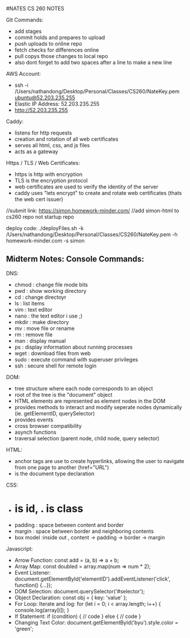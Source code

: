 #NATES CS 260 NOTES

Git Commands:
- add stages
- commit holds and prepares to upload
- push uploads to online repo
- fetch checks for differences online
- pull copys those changes to local repo
- also dont forget to add two spaces after a line to make a new line

AWS Account:
- ssh -i /Users/nathandong/Desktop/Personal/Classes/CS260/NateKey.pem ubuntu@52.203.235.255
- Elastic IP Address: 52.203.235.255
- http://52.203.235.255

Caddy:
- listens for http requests
- creation and rotation of all web certificates
- serves all html, css, and js files
- acts as a gateway

Https / TLS / Web Certificates:
- https is http with encryption
- TLS is the encryption protocol
- web certificates are used to verify the identity of the server
- caddy uses "lets encrypt" to create and rotate web certificates (thats the web cert issuer)

//submit link: https://simon.homework-minder.com/
//add simon-html to cs260 repo not startup repo


deploy code:
./deployFiles.sh -k /Users/nathandong/Desktop/Personal/Classes/CS260/NateKey.pem -h homework-minder.com -s simon


Midterm Notes:
Console Commands:
-

DNS:
- chmod : change file mode bits
- pwd : show working directory
- cd : change directoyr
- ls : list items
- vim : text editor
- nano : the text editor i use ;)
- mkdir : make directory
- mv : move file or rename
- rm : remove file
- man : display manual
- ps : display information about running processes
- wget : download files from web
- sudo : execute command with superuser privileges
- ssh : secure shell for remote login

DOM:
- tree structure where each node corresponds to an object
- root of the tree is the "document" object
- HTML elements are represented as element nodes in the DOM
- provides methods to interact and modify seperate nodes dynamically (ie. getElementID, querySelector)
- provides events
- cross browser compatibility
- asynch functions
- traversal selection (parent node, child node, query selector)

HTML:
- anchor tags are use to create hyperlinks, allowing the user to navigate from one page to another (href="URL")
- <!DOCTYPE html> is the document type declaration

CSS:
- # is id, .<name> is class
- padding : space between content and border
- margin : space between border and neighboring contents
- box model :inside out , content -> padding -> border -> margin

Javascript:
- Arrow Function:
const add = (a, b) => a + b;
- Array Map:
const doubled = array.map(num => num * 2);
- Event Listener:
document.getElementById('elementID').addEventListener('click', function() {...});
- DOM Selection:
document.querySelector('#selector');
- Object Declaration:
const obj = { key: 'value' };
- For Loop:
Iterate and log: for (let i = 0; i < array.length; i++) { console.log(array[i]); }
- If Statement:
if (condition) { // code } else { // code }
- Changing Text Color:
document.getElementById('byu').style.color = 'green';








    


